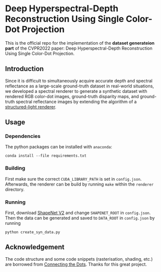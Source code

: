# Deep Hyperspectral-Depth Reconstruction Using Single Color-Dot Projection
This is the official repo for the implementation of the **dataset generateion part** of the CVPR2022 paper: Deep Hyperspectral-Depth Reconstruction Using Single Color-Dot Projection.

## Introduction
Since it is difficult to simultaneously acquire accurate depth and spectral reflectance as a large-scale ground-truth dataset in real-world situations,
we developed a spectral renderer to generate a synthetic dataset with rendered RGB color-dot images, ground-truth disparity maps,
and ground-truth spectral reflectance images by extending the algorithm of a [structured-light renderer](https://github.com/autonomousvision/connecting_the_dots).

## Usage
### Dependencies
The python packages can be installed with `anaconda`:
```
conda install --file requirements.txt
```

### Building
First make sure the correct `CUDA_LIBRARY_PATH` is set in `config.json`.
Afterwards, the renderer can be build by running `make` within the `renderer` directory.

### Running
First, download [ShapeNet V2](https://www.shapenet.org/) and change `SHAPENET_ROOT` in `config.json`.
Then the data can be generated and saved to `DATA_ROOT` in `config.json` by running
```
python create_syn_data.py
```

## Acknowledgement
The code structure and some code snippets (rasterisation, shading, etc.) are borrowed from [Connecting the Dots](https://github.com/autonomousvision/connecting_the_dots).
Thanks for this great project.
